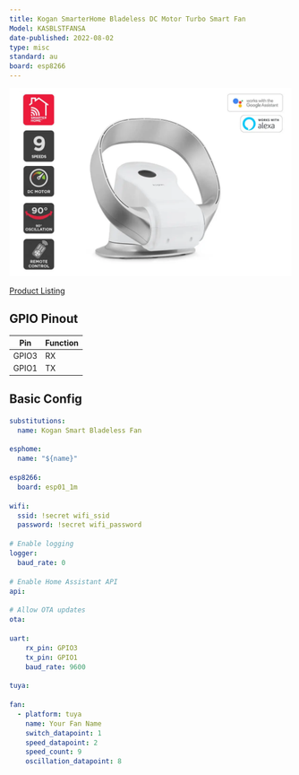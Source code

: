 ```yaml
---
title: Kogan SmarterHome Bladeless DC Motor Turbo Smart Fan
Model: KASBLSTFANSA
date-published: 2022-08-02
type: misc
standard: au
board: esp8266
---
```


![Product Image](Kogan-Smarterhome-Bladeless-DC-Motor-Turbo-Smart-Fan.jpg "Kogan SmarterHome Bladeless DC Motor Turbo Smart Fan")

[Product Listing](https://www.kogan.com/au/buy/kogan-smarterhome-bladeless-dc-motor-turbo-smart-fan-silver/)

## GPIO Pinout

| Pin   | Function |
| ----- | -------- |
| GPIO3 | RX      |
| GPIO1 | TX      |

## Basic Config

```yaml
substitutions:
  name: Kogan Smart Bladeless Fan

esphome:
  name: "${name}"

esp8266:
  board: esp01_1m

wifi:
  ssid: !secret wifi_ssid
  password: !secret wifi_password

# Enable logging
logger:
  baud_rate: 0

# Enable Home Assistant API
api:

# Allow OTA updates
ota:

uart:
    rx_pin: GPIO3
    tx_pin: GPIO1
    baud_rate: 9600

tuya:

fan:
  - platform: tuya
    name: Your Fan Name
    switch_datapoint: 1
    speed_datapoint: 2
    speed_count: 9
    oscillation_datapoint: 8
```
